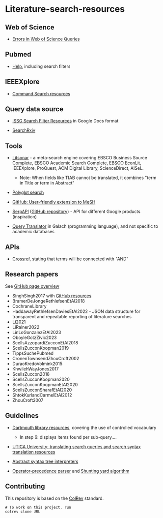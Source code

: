 # Literature-search-resources

## Web of Science

- [Errors in Web of Science Queries](https://images.webofknowledge.com/WOKRS528R6/help/TCT/ht_errors.html)

## Pubmed

- [Help](https://pubmed.ncbi.nlm.nih.gov/help/), including search filters

## IEEEXplore

- [Command Search resources](https://ieeexplore.ieee.org/Xplorehelp/searching-ieee-xplore/command-search)

## Query data source

- [ISSG Search Filter Resources](https://sites.google.com/a/york.ac.uk/issg-search-filters-resource/home/ai?authuser=0) in Google Docs format

- [SearchRxiv](https://www.cabidigitallibrary.org/journal/searchrxiv)

## Tools

- [Litsonar](https://litsonar.com/) - a meta-search engine covering EBSCO Business Source Complete, EBSCO Academic Search Complete, EBSCO EconLit, IEEEXplore, ProQuest, ACM Digital Library, ScienceDirect, AISeL.

    - Note: When fields like TIAB cannot be translated, it combines "term in Title or term in Abstract"

- [Polyglot search](https://sr-accelerator.com/#/polyglot)

- [GitHub: User-friendly extension to MeSH](https://github.com/dhimmel/mesh)

- [SerpAPI](https://serpapi.com/) ([GitHub repository](https://github.com/serpapi/google-search-results-python)) - API for different Google products (inspiration)

- [Query Translator](https://github.com/netgen/query-translator) in Galach (programming language), and not specific to academic databases

## APIs

- [Crossref](https://api.crossref.org/swagger-ui/index.html#/Works/get_works), stating that terms will be connected with "AND"

## Research papers

See [GitHub page overview](https://digital-work-lab.github.io/literature-search-resources/)

- SinghSingh2017 with [GitHub resources](https://github.com/pv-singh/DLs-for-SLRs)
- BramerDeJongeRethlefsenEtAl2018
- CochraneLibrary
- HaddawayRethlefsenDaviesEtAl2022 - JSON data structure for transparent and repeatable reporting of literature searches
- Li2021
- LiRainer2022
- LinLoGonzalezEtAl2023
- OboyleGotzZivic2023
- ScellsAzzopardiZucconEtAl2018
- ScellsZucconKoopman2019
- TippsSuchePubmed
- CronenTownsendZhouCroft2002
- DuraoKredoVolmink2015
- KhwilehWayJones2017
- ScellsZuccon2018
- ScellsZucconKoopman2020
- ScellsZucconKoopmanEtAl2020
- ScellsZucconSharafEtAl2020
- ShtokKurlandCarmelEtAl2012
- ZhouCroft2007

## Guidelines

- [Dartmouth library resources](https://researchguides.dartmouth.edu/TDI-MPH/search-pubmed), covering the use of controlled vocabulary

    - In step 6: displays items found per sub-query....

- [UTICA University: translating search queries and search syntax translation resources](https://utica.libguides.com/c.php?g=960363&p=6934102)

- [Abstract syntax tree interpreters](https://ruslanspivak.com/lsbasi-part7/)

- [Operator-precedence parser](https://en.wikipedia.org/wiki/Operator-precedence_parser) and [Shunting yard algorithm](https://en.wikipedia.org/wiki/Shunting_yard_algorithm)


## Contributing

This repository is based on the [ColRev](https://github.com/CoLRev-Environment/colrev) standard.

```
# To work on this project, run
colrev clone URL
```
